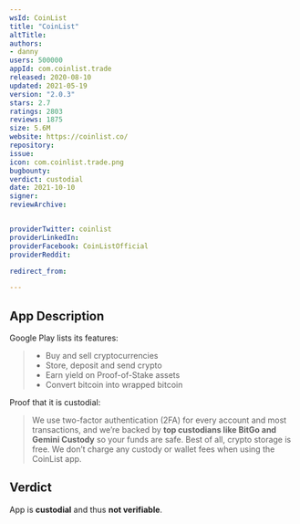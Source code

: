 ```yaml
---
wsId: CoinList
title: "CoinList"
altTitle: 
authors:
- danny
users: 500000
appId: com.coinlist.trade
released: 2020-08-10
updated: 2021-05-19
version: "2.0.3"
stars: 2.7
ratings: 2803
reviews: 1875
size: 5.6M
website: https://coinlist.co/
repository: 
issue: 
icon: com.coinlist.trade.png
bugbounty: 
verdict: custodial
date: 2021-10-10
signer: 
reviewArchive:


providerTwitter: coinlist
providerLinkedIn: 
providerFacebook: CoinListOfficial
providerReddit: 

redirect_from:

---
```



## App Description

Google Play lists its features: 

> - Buy and sell cryptocurrencies
> - Store, deposit and send crypto
> - Earn yield on Proof-of-Stake assets
> - Convert bitcoin into wrapped bitcoin

Proof that it is custodial:

> We use two-factor authentication (2FA) for every account and most transactions, and we’re backed by **top custodians like BitGo and Gemini Custody** so your funds are safe. Best of all, crypto storage is free. We don’t charge any custody or wallet fees when using the CoinList app.

## Verdict

App is **custodial** and thus **not verifiable**. 
